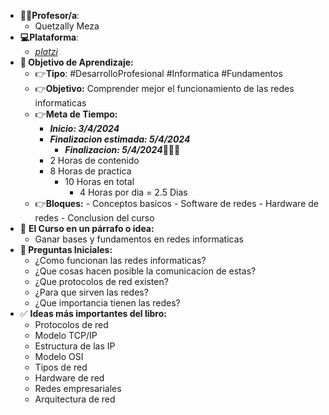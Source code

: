 - **👩👨Profesor/a**:
	- Quetzally Meza
- **💻Plataforma**:
	- [*platzi*](https://platzi.com/cursos/redes/)
- **🎯 Objetivo de Aprendizaje:** 
    - 👉**Tipo**: #DesarrolloProfesional #Informatica #Fundamentos
    - 👉**Objetivo:** Comprender mejor el funcionamiento de las redes informaticas
    - 👉**Meta de Tiempo:**
	    - ***Inicio: 3/4/2024***
		- ***Finalizacion estimada: 5/4/2024***
			- ***Finalizacion: 5/4/2024***🥳🥳🥳
	    - 2 Horas de contenido
	    - 8 Horas de practica
		    - 10 Horas en total
			    - 4 Horas por dia = 2.5 Dias
    - 👉**Bloques:**
		    - Conceptos basicos
			- Software de redes
			- Hardware de redes
			- Conclusion del curso
- 📕 **El Curso en un párrafo o idea:**
	- Ganar bases y fundamentos en redes informaticas
- **🤔 Preguntas Iniciales:**
	- ¿Como funcionan las redes informaticas?
	- ¿Que cosas hacen posible la comunicacion de estas?
	- ¿Que protocolos de red existen?
	- ¿Para que sirven las redes?
	- ¿Que importancia tienen las redes?
- ✅ **Ideas más importantes del libro:**
	- Protocolos de red
	- Modelo TCP/IP
	- Estructura de las IP
	- Modelo OSI
	- Tipos de red
	- Hardware de red
	- Redes empresariales
	- Arquitectura de red
